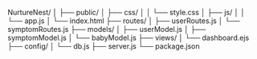NurtureNest/
│
├── public/
│   ├── css/
│   │   └── style.css
│   ├── js/
│   │   └── app.js
│   └── index.html
├── routes/
│   ├── userRoutes.js
│   └── symptomRoutes.js
├── models/
│   ├── userModel.js
│   ├── symptomModel.js
│   └── babyModel.js
├── views/
│   └── dashboard.ejs
├── config/
│   └── db.js
├── server.js
└── package.json
